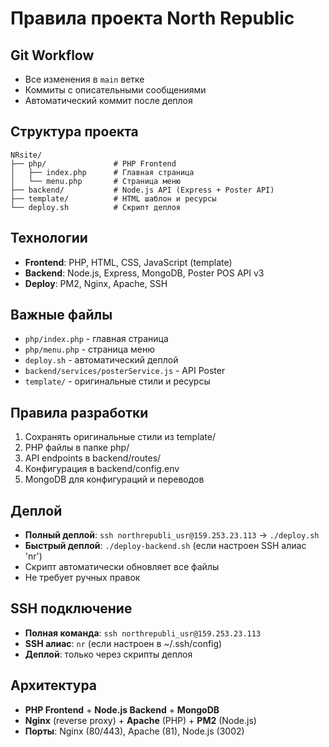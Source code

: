 # Правила проекта North Republic

## Git Workflow
- Все изменения в `main` ветке
- Коммиты с описательными сообщениями
- Автоматический коммит после деплоя

## Структура проекта
```
NRsite/
├── php/               # PHP Frontend
│   ├── index.php      # Главная страница
│   └── menu.php       # Страница меню
├── backend/           # Node.js API (Express + Poster API)
├── template/          # HTML шаблон и ресурсы
└── deploy.sh          # Скрипт деплоя
```

## Технологии
- **Frontend**: PHP, HTML, CSS, JavaScript (template)
- **Backend**: Node.js, Express, MongoDB, Poster POS API v3
- **Deploy**: PM2, Nginx, Apache, SSH

## Важные файлы
- `php/index.php` - главная страница
- `php/menu.php` - страница меню
- `deploy.sh` - автоматический деплой
- `backend/services/posterService.js` - API Poster
- `template/` - оригинальные стили и ресурсы

## Правила разработки
1. Сохранять оригинальные стили из template/
2. PHP файлы в папке php/
3. API endpoints в backend/routes/
4. Конфигурация в backend/config.env
5. MongoDB для конфигураций и переводов

## Деплой
- **Полный деплой**: `ssh northrepubli_usr@159.253.23.113` → `./deploy.sh`
- **Быстрый деплой**: `./deploy-backend.sh` (если настроен SSH алиас 'nr')
- Скрипт автоматически обновляет все файлы
- Не требует ручных правок

## SSH подключение
- **Полная команда**: `ssh northrepubli_usr@159.253.23.113`
- **SSH алиас**: `nr` (если настроен в ~/.ssh/config)
- **Деплой**: только через скрипты деплоя

## Архитектура
- **PHP Frontend** + **Node.js Backend** + **MongoDB**
- **Nginx** (reverse proxy) + **Apache** (PHP) + **PM2** (Node.js)
- **Порты**: Nginx (80/443), Apache (81), Node.js (3002)